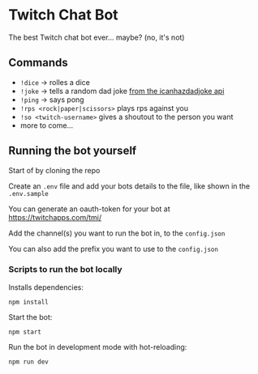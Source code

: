 # Twitch Chat Bot

The best Twitch chat bot ever... maybe? (no, it's not)

## Commands 

- `!dice` -> rolles a dice
- `!joke` -> tells a random dad joke [from the icanhazdadjoke api](https://icanhazdadjoke.com/)
- `!ping` -> says pong
- `!rps <rock|paper|scissors>` plays rps against you
- `!so <twitch-username>` gives a shoutout to the person you want
- more to come...

## Running the bot yourself

Start of by cloning the repo

Create an `.env` file and add your bots details to the file, like shown in the `.env.sample`

You can generate an oauth-token for your bot at https://twitchapps.com/tmi/

Add the channel(s) you want to run the bot in, to the `config.json`

You can also add the prefix you want to use to the `config.json`

### Scripts to run the bot locally

Installs dependencies:

```
npm install 
```

Start the bot:

```
npm start
```

Run the bot in development mode with hot-reloading:

```
npm run dev
```
